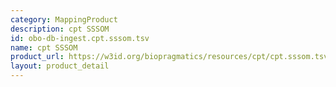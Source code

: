```yaml
---
category: MappingProduct
description: cpt SSSOM
id: obo-db-ingest.cpt.sssom.tsv
name: cpt SSSOM
product_url: https://w3id.org/biopragmatics/resources/cpt/cpt.sssom.tsv
layout: product_detail
---
```

